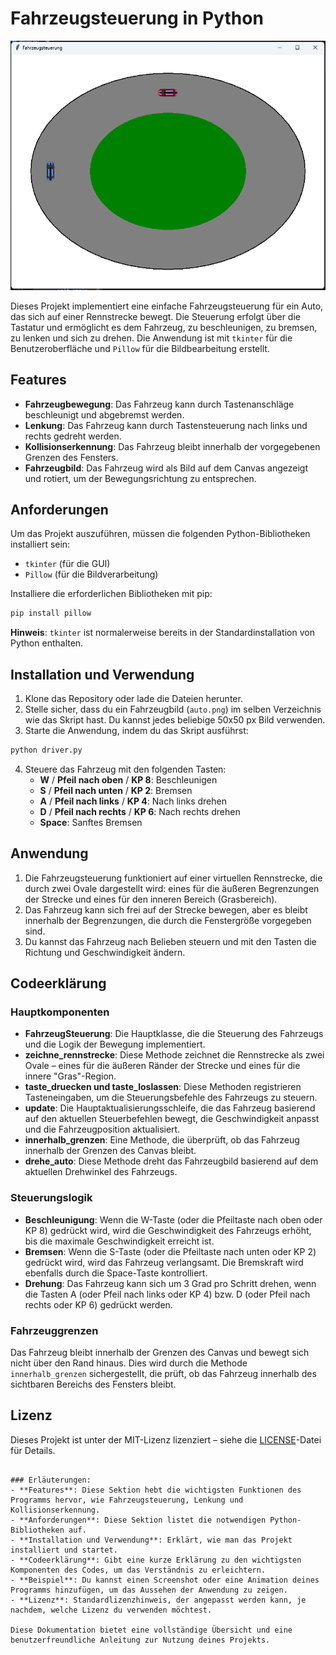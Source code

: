 # Fahrzeugsteuerung in Python

<img src="https://raw.githubusercontent.com/marcdziersan/python_driver/refs/heads/main/screen.png" alt="driver">

Dieses Projekt implementiert eine einfache Fahrzeugsteuerung für ein Auto, das sich auf einer Rennstrecke bewegt. Die Steuerung erfolgt über die Tastatur und ermöglicht es dem Fahrzeug, zu beschleunigen, zu bremsen, zu lenken und sich zu drehen. Die Anwendung ist mit `tkinter` für die Benutzeroberfläche und `Pillow` für die Bildbearbeitung erstellt.

## Features

- **Fahrzeugbewegung**: Das Fahrzeug kann durch Tastenanschläge beschleunigt und abgebremst werden.
- **Lenkung**: Das Fahrzeug kann durch Tastensteuerung nach links und rechts gedreht werden.
- **Kollisionserkennung**: Das Fahrzeug bleibt innerhalb der vorgegebenen Grenzen des Fensters.
- **Fahrzeugbild**: Das Fahrzeug wird als Bild auf dem Canvas angezeigt und rotiert, um der Bewegungsrichtung zu entsprechen.

## Anforderungen

Um das Projekt auszuführen, müssen die folgenden Python-Bibliotheken installiert sein:

- `tkinter` (für die GUI)
- `Pillow` (für die Bildverarbeitung)

Installiere die erforderlichen Bibliotheken mit pip:

```bash
pip install pillow
```

**Hinweis**: `tkinter` ist normalerweise bereits in der Standardinstallation von Python enthalten.

## Installation und Verwendung

1. Klone das Repository oder lade die Dateien herunter.
2. Stelle sicher, dass du ein Fahrzeugbild (`auto.png`) im selben Verzeichnis wie das Skript hast. Du kannst jedes beliebige 50x50 px Bild verwenden.
3. Starte die Anwendung, indem du das Skript ausführst:

```bash
python driver.py
```

4. Steuere das Fahrzeug mit den folgenden Tasten:
   - **W** / **Pfeil nach oben** / **KP 8**: Beschleunigen
   - **S** / **Pfeil nach unten** / **KP 2**: Bremsen
   - **A** / **Pfeil nach links** / **KP 4**: Nach links drehen
   - **D** / **Pfeil nach rechts** / **KP 6**: Nach rechts drehen
   - **Space**: Sanftes Bremsen

## Anwendung

1. Die Fahrzeugsteuerung funktioniert auf einer virtuellen Rennstrecke, die durch zwei Ovale dargestellt wird: eines für die äußeren Begrenzungen der Strecke und eines für den inneren Bereich (Grasbereich).
2. Das Fahrzeug kann sich frei auf der Strecke bewegen, aber es bleibt innerhalb der Begrenzungen, die durch die Fenstergröße vorgegeben sind.
3. Du kannst das Fahrzeug nach Belieben steuern und mit den Tasten die Richtung und Geschwindigkeit ändern.

## Codeerklärung

### Hauptkomponenten

- **FahrzeugSteuerung**: Die Hauptklasse, die die Steuerung des Fahrzeugs und die Logik der Bewegung implementiert.
- **zeichne_rennstrecke**: Diese Methode zeichnet die Rennstrecke als zwei Ovale – eines für die äußeren Ränder der Strecke und eines für die innere "Gras"-Region.
- **taste_druecken und taste_loslassen**: Diese Methoden registrieren Tasteneingaben, um die Steuerungsbefehle des Fahrzeugs zu steuern.
- **update**: Die Hauptaktualisierungsschleife, die das Fahrzeug basierend auf den aktuellen Steuerbefehlen bewegt, die Geschwindigkeit anpasst und die Fahrzeugposition aktualisiert.
- **innerhalb_grenzen**: Eine Methode, die überprüft, ob das Fahrzeug innerhalb der Grenzen des Canvas bleibt.
- **drehe_auto**: Diese Methode dreht das Fahrzeugbild basierend auf dem aktuellen Drehwinkel des Fahrzeugs.

### Steuerungslogik

- **Beschleunigung**: Wenn die W-Taste (oder die Pfeiltaste nach oben oder KP 8) gedrückt wird, wird die Geschwindigkeit des Fahrzeugs erhöht, bis die maximale Geschwindigkeit erreicht ist.
- **Bremsen**: Wenn die S-Taste (oder die Pfeiltaste nach unten oder KP 2) gedrückt wird, wird das Fahrzeug verlangsamt. Die Bremskraft wird ebenfalls durch die Space-Taste kontrolliert.
- **Drehung**: Das Fahrzeug kann sich um 3 Grad pro Schritt drehen, wenn die Tasten A (oder Pfeil nach links oder KP 4) bzw. D (oder Pfeil nach rechts oder KP 6) gedrückt werden.

### Fahrzeuggrenzen

Das Fahrzeug bleibt innerhalb der Grenzen des Canvas und bewegt sich nicht über den Rand hinaus. Dies wird durch die Methode `innerhalb_grenzen` sichergestellt, die prüft, ob das Fahrzeug innerhalb des sichtbaren Bereichs des Fensters bleibt.

## Lizenz

Dieses Projekt ist unter der MIT-Lizenz lizenziert – siehe die [LICENSE](LICENSE)-Datei für Details.
```

### Erläuterungen:
- **Features**: Diese Sektion hebt die wichtigsten Funktionen des Programms hervor, wie Fahrzeugsteuerung, Lenkung und Kollisionserkennung.
- **Anforderungen**: Diese Sektion listet die notwendigen Python-Bibliotheken auf.
- **Installation und Verwendung**: Erklärt, wie man das Projekt installiert und startet.
- **Codeerklärung**: Gibt eine kurze Erklärung zu den wichtigsten Komponenten des Codes, um das Verständnis zu erleichtern.
- **Beispiel**: Du kannst einen Screenshot oder eine Animation deines Programms hinzufügen, um das Aussehen der Anwendung zu zeigen.
- **Lizenz**: Standardlizenzhinweis, der angepasst werden kann, je nachdem, welche Lizenz du verwenden möchtest.

Diese Dokumentation bietet eine vollständige Übersicht und eine benutzerfreundliche Anleitung zur Nutzung deines Projekts.
